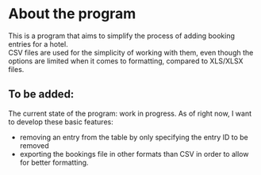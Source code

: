 # About the program
This is a program that aims to simplify the process of adding booking entries for a hotel.<br>
CSV files are used for the simplicity of working with them, even though the options are limited when it comes to formatting, compared to XLS/XLSX files. 



## To be added: 
The current state of the program: work in progress. As of right now, I want to develop these basic features:
- removing an entry from the table by only specifying the entry ID to be removed
- exporting the bookings file in other formats than CSV in order to allow for better formatting.